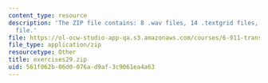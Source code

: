 ```yaml
---
content_type: resource
description: 'The ZIP file contains: 8 .wav files, 14 .textgrid files, and 1 .pdf
  file.'
file: https://ol-ocw-studio-app-qa.s3.amazonaws.com/courses/6-911-transcribing-prosodic-structure-of-spoken-utterances-with-tobi-january-iap-2006/561f062b06d0076ad9af3c9061ea4a63_exercises29.zip
file_type: application/zip
resourcetype: Other
title: exercises29.zip
uid: 561f062b-06d0-076a-d9af-3c9061ea4a63
---
```

